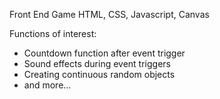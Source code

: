 Front End Game
HTML, CSS, Javascript, Canvas 

Functions of interest: 
 - Countdown function after event trigger
 - Sound effects during event triggers
 - Creating continuous random objects 
 - and more...
